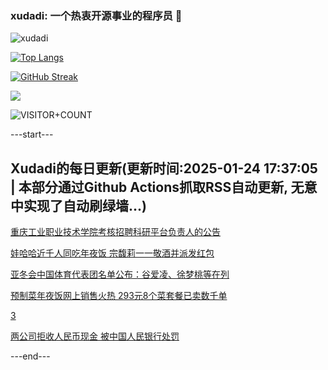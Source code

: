 ### xudadi: 一个热衷开源事业的程序员 👋

![xudadi](https://github-readme-stats-git-masterorgs-github-readme-stats-team.vercel.app/api?username=xudadi)

[![Top Langs](https://github-readme-stats.vercel.app/api/top-langs/?username=xudadi)](https://github.com/anuraghazra/github-readme-stats)

[![GitHub Streak](https://streak-stats.demolab.com?user=xudadi&locale=zh_Hans)](https://git.io/streak-stats)

![](https://raw.githubusercontent.com/xudadi/xudadi/main/assets/github-contribution-grid-snake.svg)

![VISITOR+COUNT](https://komarev.com/ghpvc/?username=xudadi&label=VISITOR+COUNT)


---start---

## Xudadi的每日更新(更新时间:2025-01-24 17:37:05 | 本部分通过Github Actions抓取RSS自动更新, 无意中实现了自动刷绿墙...)

[重庆工业职业技术学院考核招聘科研平台负责人的公告](https://www.gongkaoleida.com/article/2275092)

[娃哈哈近千人同吃年夜饭 宗馥莉一一敬酒并派发红包](https://m.163.com/news/article/JMKF7V640514R9P4.html)

[亚冬会中国体育代表团名单公布：谷爱凌、徐梦桃等在列](https://m.163.com/news/article/JMLKPUQG0001899O.html)

[预制菜年夜饭网上销售火热 293元8个菜套餐已卖数千单](https://m.163.com/news/article/JMJL2F780514D3UH.html)

[3](https://m.163.com/touch/news/sub/domestic)

[两公司拒收人民币现金 被中国人民银行处罚](https://m.163.com/news/article/JMJSDB7G0519DFFO.html)

---end---
